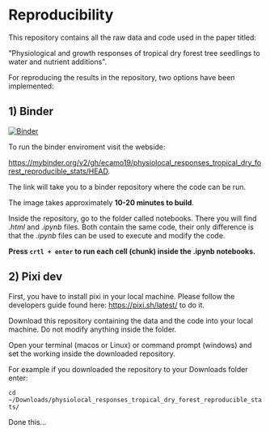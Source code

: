 # Reproducibility

This repository contains all the raw data and code used in the paper titled:

"Physiological and growth responses of tropical dry forest tree seedlings 
to water and nutrient additions".

For reproducing the results in the repository, two options have been implemented: 

## 1) Binder

[![Binder](https://mybinder.org/badge_logo.svg)](https://mybinder.org/v2/gh/ecamo19/physiolocal_responses_tropical_dry_forest_reproducible_stats/HEAD)

To run the binder enviroment visit the webside: 

https://mybinder.org/v2/gh/ecamo19/physiolocal_responses_tropical_dry_forest_reproducible_stats/HEAD. 

The link will take you to a binder repository where the code can be run. 

The image takes approximately __10-20 minutes to build__.

Inside the repository, go to the folder called notebooks. There you will find 
_.html_ and  _.ipynb_ files. Both contain the same code, their only difference 
is that the _.ipynb_ files can be used to execute and modify the code. 

__Press `crtl + enter` to run each cell (chunk) inside the .ipynb notebooks.__

## 2) Pixi dev

First, you have to install pixi in your local machine. Please follow the 
developers guide found here: https://pixi.sh/latest/ to do it. 

Download this repository containing the data and the code into your 
local machine. Do not modify anything inside the folder.

Open your terminal (macos or Linux) or command prompt (windows) and set the 
working inside the downloaded repository.

For example if you downloaded the repository to your Downloads folder enter:

`cd ~/Downloads/physiolocal_responses_tropical_dry_forest_reproducible_stats/`

Done this... 